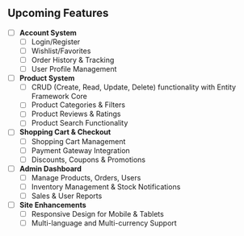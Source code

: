 ## Upcoming Features

- [ ] **Account System**
  - [ ] Login/Register
  - [ ] Wishlist/Favorites
  - [ ] Order History & Tracking
  - [ ] User Profile Management

- [ ] **Product System**
  - [ ] CRUD (Create, Read, Update, Delete) functionality with Entity Framework Core
  - [ ] Product Categories & Filters
  - [ ] Product Reviews & Ratings
  - [ ] Product Search Functionality

- [ ] **Shopping Cart & Checkout**
  - [ ] Shopping Cart Management
  - [ ] Payment Gateway Integration
  - [ ] Discounts, Coupons & Promotions

- [ ] **Admin Dashboard**
  - [ ] Manage Products, Orders, Users
  - [ ] Inventory Management & Stock Notifications
  - [ ] Sales & User Reports

- [ ] **Site Enhancements**
  - [ ] Responsive Design for Mobile & Tablets
  - [ ] Multi-language and Multi-currency Support
